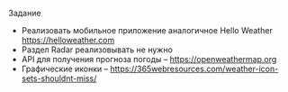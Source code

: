 Задание
- Реализовать мобильное приложение аналогичное Hello Weather https://helloweather.com
- Раздел Radar реализовывать не нужно
- API для получения прогноза погоды – https://openweathermap.org
- Графические иконки – https://365webresources.com/weather-icon-sets-shouldnt-miss/
